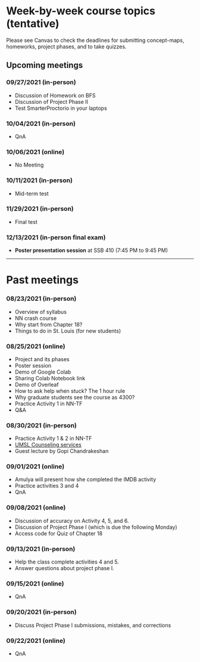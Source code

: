 # Week-by-week course topics (tentative)

Please see Canvas to check the deadlines for submitting concept-maps, homeworks, project phases, and to take quizzes.

## Upcoming meetings

### 09/27/2021 (in-person)
- Discussion of Homework on BFS
- Discussion of Project Phase II
- Test SmarterProctorio in your laptops

### 10/04/2021 (in-person)
- QnA

### 10/06/2021 (online)
- No Meeting

### 10/11/2021 (in-person)
- Mid-term test

### 11/29/2021 (in-person)
- Final test

### 12/13/2021 (in-person final exam)
- **Poster presentation session** at SSB 410 (7:45 PM to 9:45 PM) 

<hr>

# Past meetings 
### 08/23/2021 (in-person)
- Overview of syllabus
- NN crash course
- Why start from Chapter 18?
- Things to do in St. Louis (for new students)

### 08/25/2021 (online)
- Project and its phases
- Poster session
- Demo of Google Colab
- Sharing Colab Notebook link
- Demo of Overleaf
- How to ask help when stuck? The 1 hour rule
- Why graduate students see the course as 4300?
- Practice Activity 1 in NN-TF
- Q&A

### 08/30/2021 (in-person)
- Practice Activity 1 & 2 in NN-TF
- [UMSL Counseling services](http://www.umsl.edu/hcdas/counseling/)
- Guest lecture by Gopi Chandrakeshan

### 09/01/2021 (online)
- Amulya will present how she completed the IMDB activity
- Practice activities 3 and 4
- QnA

### 09/08/2021 (online)
- Discussion of accuracy on Activity 4, 5, and 6.
- Discussion of Project Phase I (which is due the following Monday)
- Access code for Quiz of Chapter 18

### 09/13/2021 (in-person)
- Help the class complete activities 4 and 5.
- Answer questions about project phase I.

### 09/15/2021 (online)
- QnA

### 09/20/2021 (in-person)
- Discuss Project Phase I submissions, mistakes, and corrections

### 09/22/2021 (online)
- QnA

